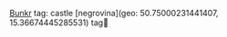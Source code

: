 [Bunkr](geo:50.7489845,15.3633231) tag: castle 
[negrovina](geo: 50.75000231441407, 15.36674445285531) tag🥾